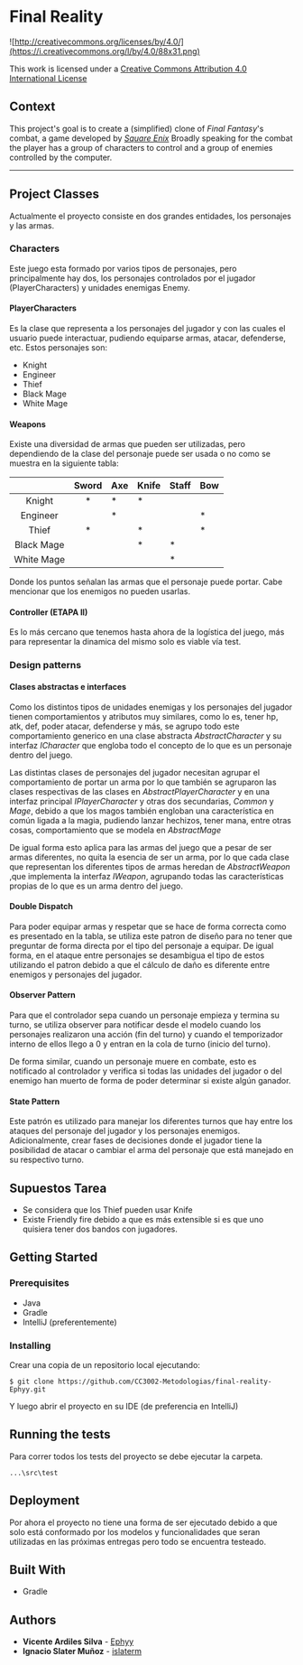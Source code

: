 Final Reality
=============

![http://creativecommons.org/licenses/by/4.0/](https://i.creativecommons.org/l/by/4.0/88x31.png)

This work is licensed under a 
[Creative Commons Attribution 4.0 International License](http://creativecommons.org/licenses/by/4.0/)

Context
-------

This project's goal is to create a (simplified) clone of _Final Fantasy_'s combat, a game developed
by [_Square Enix_](https://www.square-enix.com)
Broadly speaking for the combat the player has a group of characters to control and a group of 
enemies controlled by the computer.

---

## Project Classes
Actualmente el proyecto consiste en dos grandes entidades, los personajes y las armas.

### Characters

Este juego esta formado por varios tipos de personajes, pero principalmente hay dos, los personajes
controlados por el jugador (PlayerCharacters) y unidades enemigas Enemy.

#### PlayerCharacters
 
Es la clase que representa a los personajes del jugador y con las cuales el usuario puede
interactuar, pudiendo equiparse armas, atacar, defenderse, etc. Estos personajes son:

- Knight
- Engineer
- Thief
- Black Mage
- White Mage

#### Weapons

Existe una diversidad de armas que pueden ser utilizadas, pero dependiendo de la clase del personaje
puede ser usada o no como se muestra en la siguiente tabla:

|            | Sword | Axe | Knife | Staff | Bow |
|:----------:|:-----:|-----|-------|-------|-----|
| Knight     |   *   |  *  |   *   |       |     |
| Engineer   |       |  *  |       |       |  *  |
| Thief      |   *   |     |   *   |       |  *  |
| Black Mage |       |     |   *   |   *   |     |
| White Mage |       |     |       |   *   |     |

Donde los puntos señalan las armas que el personaje puede portar. Cabe mencionar que los enemigos 
no pueden usarlas.

#### Controller (ETAPA II)
Es lo más cercano que tenemos hasta ahora de la logística del juego, más para representar la dinamica del mismo solo es viable vía test.

### Design patterns

#### Clases abstractas e interfaces

Como los distintos tipos de unidades enemigas y los personajes del jugador  tienen comportamientos y atributos muy
similares, como lo es, tener hp, atk, def, poder atacar, defenderse y más, se agrupo todo este 
comportamiento generico en una clase abstracta *AbstractCharacter*  y su interfaz *ICharacter* que engloba todo 
el concepto de lo que es un personaje dentro del juego.

Las distintas clases de personajes del jugador necesitan agrupar el comportamiento de portar un arma
por lo que también se agruparon las clases respectivas de las clases en *AbstractPlayerCharacter* y
en una interfaz principal *IPlayerCharacter* y otras dos secundarias, *Common*
y *Mage*, debido a que los magos también engloban una característica en común ligada a la magia, pudiendo
lanzar hechizos, tener mana, entre otras cosas, comportamiento que se modela en *AbstractMage*

De igual forma esto aplica para las armas del juego que a pesar de ser armas diferentes, no quita la
esencia de ser un arma, por lo que cada clase que representan los diferentes
tipos de armas heredan de *AbstractWeapon* ,que implementa la interfaz *IWeapon*, agrupando todas las
características propias de lo que es un arma dentro del juego.

#### Double Dispatch
Para poder equipar armas y respetar que se hace de forma correcta como es presentado en la tabla, se utiliza 
este patron de diseño para no tener que preguntar de forma directa por el tipo del personaje a equipar. 
De igual forma, en el ataque entre personajes
se desambigua el tipo de estos utilizando el patron debido a que el cálculo de daño es diferente entre enemigos y personajes
del jugador.

#### Observer Pattern
Para que el controlador sepa cuando un personaje empieza y termina su turno, se utiliza observer para notificar
desde el modelo cuando los personajes realizaron una acción (fin del turno) y cuando el temporizador
interno de ellos llego a 0 y entran en la cola de turno (inicio del turno).

De forma similar, cuando un personaje muere en combate, esto es notificado al controlador y
verifica si todas las unidades del jugador o del enemigo han muerto de forma de poder determinar si existe
algún ganador.

#### State Pattern
Este patrón es utilizado para manejar los diferentes turnos que hay entre los ataques del personaje del jugador
y los personajes enemigos. Adicionalmente, crear fases de decisiones donde el jugador tiene la posibilidad de 
atacar o cambiar el arma del personaje que está manejado en su respectivo turno.

## Supuestos Tarea
- Se considera que los Thief pueden usar Knife
- Existe Friendly fire debido a que es más extensible si es que uno quisiera tener dos bandos con jugadores.

## Getting Started

### Prerequisites

- Java
- Gradle
- IntelliJ (preferentemente)

### Installing

Crear una copia de un repositorio local ejecutando:
```
$ git clone https://github.com/CC3002-Metodologias/final-reality-Ephyy.git
```

Y luego abrir el proyecto en su IDE (de preferencia en IntelliJ)

## Running the tests

Para correr todos los tests del proyecto se debe ejecutar la carpeta.
```
...\src\test
```

## Deployment
Por ahora el proyecto no tiene una forma de ser ejecutado debido a que solo está conformado por
los modelos y funcionalidades que seran utilizadas en las próximas entregas pero todo se encuentra
testeado.

## Built With

* Gradle

## Authors

- **Vicente Ardiles Silva** - [Ephyy](https://github.com/Ephyy)
- **Ignacio Slater Muñoz** - [islaterm](https://github.com/islaterm)
